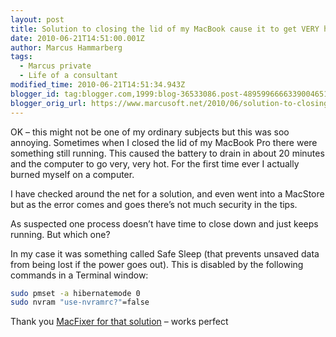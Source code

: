 ```yaml
---
layout: post
title: Solution to closing the lid of my MacBook cause it to get VERY hot
date: 2010-06-21T14:51:00.001Z
author: Marcus Hammarberg
tags:
  - Marcus private
  - Life of a consultant
modified_time: 2010-06-21T14:51:34.943Z
blogger_id: tag:blogger.com,1999:blog-36533086.post-4895996666339004651
blogger_orig_url: https://www.marcusoft.net/2010/06/solution-to-closing-lid-of-my-macbook.html
---
```


OK – this might not be one of my ordinary subjects but this was soo annoying. Sometimes when I closed the lid of my MacBook Pro there were something still running. This caused the battery to drain in about 20 minutes and the computer to go very, very hot. For the first time ever I actually burned myself on a computer.

I have checked around the net for a solution, and even went into a MacStore but as the error comes and goes there’s not much security in the tips.

As suspected one process doesn’t have time to close down and just keeps running. But which one?

In my case it was something called Safe Sleep (that prevents unsaved data from being lost if the power goes out). This is disabled by the following commands in a Terminal window:

```bash
sudo pmset -a hibernatemode 0
sudo nvram "use-nvramrc?"=false
```

Thank you <a href="http://www.macfixer.net/articles/184/" target="_blank">MacFixer for that solution</a> – works perfect
